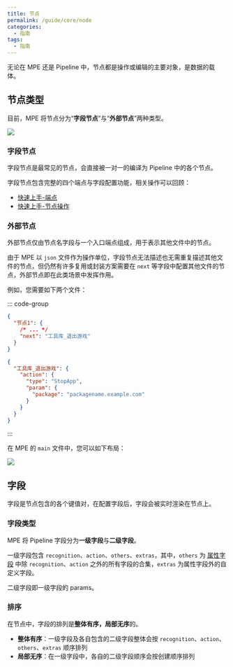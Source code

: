 ```yaml
---
title: 节点
permalink: /guide/core/node
categories:
  - 指南
tags:
  - 指南
---
```


无论在 MPE 还是 Pipeline 中，节点都是操作或编辑的主要对象，是数据的载体。

## 节点类型

目前，MPE 将节点分为“**字段节点**”与“**外部节点**”两种类型。

![](/images/core/节点类型.png)

### 字段节点

字段节点是最常见的节点，会直接被一对一的编译为 Pipeline 中的各个节点。

字段节点包含完整的四个端点与字段配置功能，相关操作可以回顾：

- [快速上手-端点](/guide/start/quick-start#端点)
- [快速上手-节点操作](/guide/start/quick-start#节点操作)

### 外部节点

外部节点仅由节点名字段与一个入口端点组成，用于表示其他文件中的节点。

由于 MPE 以 `json` 文件作为操作单位，字段节点无法描述也无需重复描述其他文件的节点，但仍然有许多复用或封装方案需要在 `next` 等字段中配置其他文件的节点，外部节点即在此类场景中发挥作用。

例如，您需要如下两个文件：

::: code-group

```json [main.json]
{
  "节点1": {
    /* ... */
    "next": "工具库_退出游戏"
  }
}
```

```json [utils.json]
{
  "工具库_退出游戏": {
    "action": {
      "type": "StopApp",
      "param": {
        "package": "packagename.example.com"
      }
    }
  }
}
```

:::

在 MPE 的 `main` 文件中，您可以如下布局：

![](/images/core/外部节点案例.png)

## 字段

字段是节点包含的各个键值对，在配置字段后，字段会被实时渲染在节点上。

### 字段类型

MPE 将 Pipeline 字段分为**一级字段**与**二级字段**。

一级字段包含 `recognition`、`action`、`others`、`extras`，其中，`others` 为 [属性字段](https://maafw.xyz/docs/3.1-PipelineProtocol.html#pipeline-v1) 中除 `recognition`、`action` 之外的所有字段的合集，`extras` 为属性字段外的自定义字段。

二级字段即一级字段的 params。

### 排序

在节点中，字段的排列是**整体有序，局部无序**的。

- **整体有序**：一级字段及各自包含的二级字段整体会按 `recognition`、`action`、`others`、`extras` 顺序排列
- **局部无序**：在一级字段中，各自的二级字段顺序会按创建顺序排列

